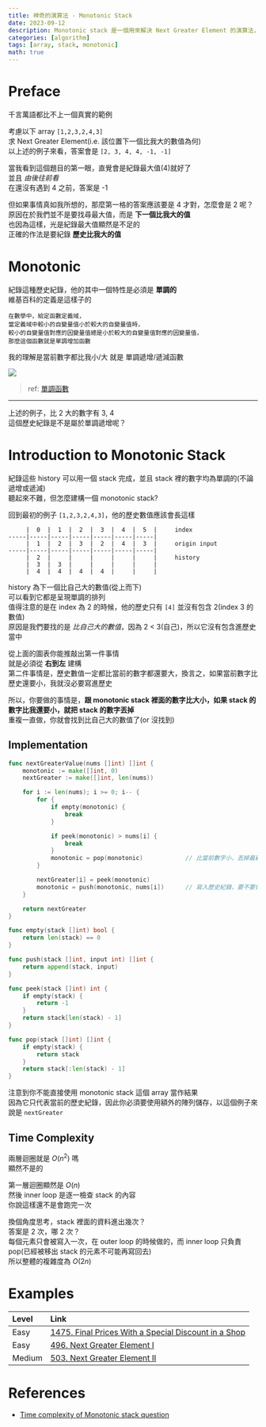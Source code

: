```yaml
---
title: 神奇的演算法 - Monotonic Stack
date: 2023-09-12
description: Monotonic stack 是一個用來解決 Next Greater Element 的演算法，本篇文章會介紹它的概念以及如何實作
categories: [algorithm]
tags: [array, stack, monotonic]
math: true
---
```


# Preface
千言萬語都比不上一個真實的範例

考慮以下 array `[1,2,3,2,4,3]`\
求 Next Greater Element(i.e. 該位置下一個比我大的數值為何)\
以上述的例子來看，答案會是 `[2, 3, 4, 4, -1, -1]`

當我看到這個題目的第一眼，直覺會是紀錄最大值(4)就好了\
並且 *由後往前看*\
在還沒有遇到 4 之前，答案是 -1

但如果事情真如我所想的，那麼第一格的答案應該要是 4 才對，怎麼會是 2 呢？\
原因在於我們並不是要找尋最大值，而是 **下一個比我大的值**\
也因為這樣，光是紀錄最大值顯然是不足的\
正確的作法是要紀錄 **歷史比我大的值**

# Monotonic
紀錄這種歷史紀錄，他的其中一個特性是必須是 **單調的**\
維基百科的定義是這樣子的

```
在數學中，給定函數定義域，
當定義域中較小的自變量值小於較大的自變量值時，
較小的自變量值對應的因變量值總是小於較大的自變量值對應的因變量值，
那麼這個函數就是單調增加函數
```

我的理解是當前數字都比我小/大 就是 單調遞增/遞減函數

![](https://upload.wikimedia.org/wikipedia/commons/thumb/3/32/Monotonicity_example1.png/330px-Monotonicity_example1.png)
> ref: [單調函數](https://zh.wikipedia.org/zh-tw/%E5%8D%95%E8%B0%83%E5%87%BD%E6%95%B0)

<hr>

上述的例子，比 2 大的數字有 3, 4\
這個歷史紀錄是不是屬於單調遞增呢？

# Introduction to Monotonic Stack
紀錄這些 history 可以用一個 stack 完成，並且 stack 裡的數字均為單調的(不論遞增或遞減)\
聽起來不難，但怎麼建構一個 monotonic stack?

回到最初的例子 `[1,2,3,2,4,3]`，他的歷史數值應該會長這樣
```
     |  0  |  1  |  2  |  3  |  4  |  5  |     index
-----|-----|-----|-----|-----|-----|-----|
     |  1  |  2  |  3  |  2  |  4  |  3  |     origin input
-----|-----|-----|-----|-----|-----|-----|
     |  2  |     |     |     |     |     |     history
     |  3  |  3  |     |     |     |     |
     |  4  |  4  |  4  |  4  |     |     |
```

history 為下一個比自己大的數值(從上而下)\
可以看到它都是呈現單調的排列\
值得注意的是在 index 為 2 的時候，他的歷史只有 `[4]` 並沒有包含 2(index 3 的數值)\
原因是我們要找的是 *比自己大的數值*，因為 2 < 3(自己)，所以它沒有包含進歷史當中

從上面的圖表你能推敲出第一件事情\
就是必須從 **右到左** 建構\
第二件事情是，歷史數值一定都比當前的數字都還要大，換言之，如果當前數字比歷史還要小，我就沒必要寫進歷史

所以，你要做的事情是，**跟 monotonic stack 裡面的數字比大小，如果 stack 的數字比我還要小，就把 stack 的數字丟掉**\
重複一直做，你就會找到比自己大的數值了(or 沒找到)

## Implementation
```go
func nextGreaterValue(nums []int) []int {
    monotonic := make([]int, 0)
    nextGreater := make([]int, len(nums))

    for i := len(nums); i >= 0; i-- {
        for {
            if empty(monotonic) {
                break
            }

            if peek(monotonic) > nums[i] {
                break
            }
            monotonic = pop(monotonic)            // 比當前數字小，丟掉最新一筆歷史紀錄
        }

        nextGreater[i] = peek(monotonic)
        monotonic = push(monotonic, nums[i])      // 寫入歷史紀錄，要不要保留由 inner loop 決定
    }

    return nextGreater
}

func empty(stack []int) bool {
    return len(stack) == 0
}

func push(stack []int, input int) []int {
    return append(stack, input)
}

func peek(stack []int) int {
    if empty(stack) {
        return -1
    }
    return stack[len(stack) - 1]
}

func pop(stack []int) []int {
    if empty(stack) {
        return stack
    }
    return stack[:len(stack) - 1]
}
```

注意到你不能直接使用 monotonic stack 這個 array 當作結果\
因為它只代表當前的歷史紀錄，因此你必須要使用額外的陣列儲存，以這個例子來說是 `nextGreater`

## Time Complexity
兩層迴圈就是 $O(n^2)$ 嗎\
顯然不是的

第一層迴圈顯然是 $O(n)$\
然後 inner loop 是逐一檢查 stack 的內容\
你說這樣還不是會跑完一次

換個角度思考，stack 裡面的資料進出幾次？\
答案是 2 次，哪 2 次？\
每個元素只會被寫入一次，在 outer loop 的時候做的，而 inner loop 只負責 pop(已經被移出 stack 的元素不可能再寫回去)\
所以整體的複雜度為 $O(2n)$

# Examples

|Level|Link|
|:--|:--|
|Easy|[1475. Final Prices With a Special Discount in a Shop](https://leetcode.com/problems/final-prices-with-a-special-discount-in-a-shop/)|
|Easy|[496. Next Greater Element I](https://leetcode.com/problems/next-greater-element-i/)|
|Medium|[503. Next Greater Element II](https://leetcode.com/problems/next-greater-element-ii/)|

# References
+ [Time complexity of Monotonic stack question](https://stackoverflow.com/questions/69494043/time-complexity-of-monotonic-stack-question)
